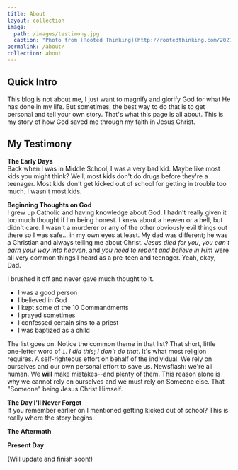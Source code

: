 ```yaml
---
title: About
layout: collection
image:
  path: /images/testimony.jpg
  caption: "Photo from [Rooted Thinking](http://rootedthinking.com/2021/10/07/sharing-your-testimony)"
permalink: /about/
collection: about
---
```


## Quick Intro
This blog is not about me, I just want to magnify and glorify God for what He has done in my life. But sometimes, the best way to do that is to get personal and tell your own story. That's what this page is all about. This is my story of how God saved me through my faith in Jesus Christ. 

## My Testimony
**The Early Days**<br>
Back when I was in Middle School, I was a very bad kid. Maybe like most kids you might think? Well, most kids don't do drugs before they're a teenager. Most kids don't get kicked out of school for getting in trouble too much. I wasn't most kids. 

**Beginning Thoughts on God**<br>
I grew up Catholic and having knowledge about God. I hadn't really given it too much thought if I'm being honest. I knew about a heaven or a hell, but didn't care. I wasn't a murderer or any of the other obviously evil things out there so I was safe... in my own eyes at least. My dad was different; he was a Christian and always telling me about Christ. *Jesus died for you*, *you can't earn your way into heaven*, and *you need to repent and believe in Him* were all very common things I heard as a pre-teen and teenager. Yeah, okay, Dad. 

I brushed it off and never gave much thought to it. 

* I was a good person
* I believed in God
* I kept some of the 10 Commandments
* I prayed sometimes
* I confessed certain sins to a priest
* I was baptized as a child

The list goes on. Notice the common theme in that list? That short, little one-letter word of `I`. *I did this*; *I don't do that*. It's what most religion requires. A self-righteous effort on behalf of the individual. We rely on ourselves and our own personal effort to save us. Newsflash: we're all human. We **will** make mistakes--and plenty of them. This reason alone is why we cannot rely on ourselves and we must rely on Someone else. That "Someone" being Jesus Christ Himself.

**The Day I'll Never Forget**<br>
If you remember earlier on I mentioned getting kicked out of school? This is really where the story begins.

**The Aftermath**<br>

**Present Day**<br>


(Will update and finish soon!)
